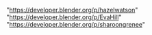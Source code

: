 "https://developer.blender.org/p/hazelwatson"
"https://developer.blender.org/p/EvaHill"
"https://developer.blender.org/p/sharoongrenee"
 
